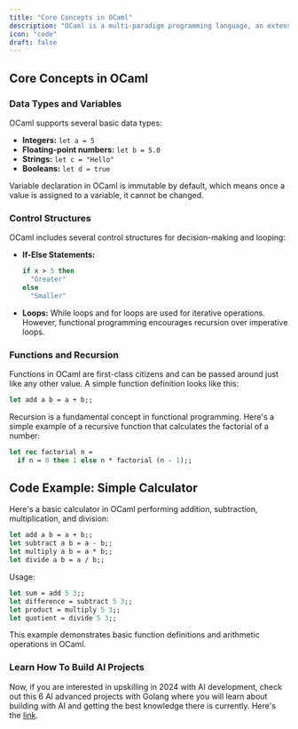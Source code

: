 ```yaml
---
title: "Core Concepts in OCaml"
description: "OCaml is a multi-paradigm programming language, an extension of the Caml language, and a member of the ML (Meta Language) family."
icon: "code"
draft: false
---
```


## Core Concepts in OCaml

### Data Types and Variables

OCaml supports several basic data types:

- **Integers:** `let a = 5`
- **Floating-point numbers:** `let b = 5.0`
- **Strings:** `let c = "Hello"`
- **Booleans:** `let d = true`

Variable declaration in OCaml is immutable by default, which means once a value is assigned to a variable, it cannot be changed.

### Control Structures

OCaml includes several control structures for decision-making and looping:

- **If-Else Statements:**

  ```ocaml
  if x > 5 then
    "Greater"
  else
    "Smaller"
  ```

- **Loops:** While loops and for loops are used for iterative operations. However, functional programming encourages recursion over imperative loops.

### Functions and Recursion

Functions in OCaml are first-class citizens and can be passed around just like any other value. A simple function definition looks like this:

```ocaml
let add a b = a + b;;
```

Recursion is a fundamental concept in functional programming. Here's a simple example of a recursive function that calculates the factorial of a number:

```ocaml
let rec factorial n =
  if n = 0 then 1 else n * factorial (n - 1);;
```

## Code Example: Simple Calculator

Here's a basic calculator in OCaml performing addition, subtraction, multiplication, and division:

```ocaml
let add a b = a + b;;
let subtract a b = a - b;;
let multiply a b = a * b;;
let divide a b = a / b;;
```

Usage:

```ocaml
let sum = add 5 3;;
let difference = subtract 5 3;;
let product = multiply 5 3;;
let quotient = divide 5 3;;
```

This example demonstrates basic function definitions and arithmetic operations in OCaml.

### Learn How To Build AI Projects

Now, if you are interested in upskilling in 2024 with AI development, check out this 6 AI advanced projects with Golang where you will learn about building with AI and getting the best knowledge there is currently. Here's the [link](https://akhilsharmatech.gumroad.com/l/zgxqq).
